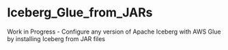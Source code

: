 # Iceberg_Glue_from_JARs
Work in Progress - Configure any version of Apache Iceberg with AWS Glue by installing Iceberg from JAR files
